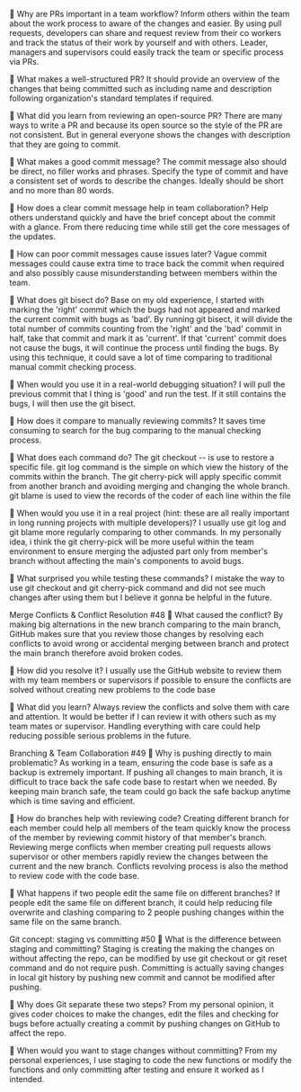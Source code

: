 📌 Why are PRs important in a team workflow?
Inform others within the team about the work process to aware of the changes and easier. By using pull requests, developers can share and request review from their co workers and track the status of their work by yourself and with others. Leader, managers and supervisors could easily track the team or specific process via PRs.

📌 What makes a well-structured PR?
It should provide an overview of the changes that being committed such as including name and description following organization's standard templates if required.

📌 What did you learn from reviewing an open-source PR?
There are many ways to write a PR and because its open source so the style of the PR are not consistent. But in general everyone shows the changes with description that they are going to commit.

📌 What makes a good commit message?
The commit message also should be direct, no filler works and phrases. Specify the type of commit and have a consistent set of words to describe the changes. Ideally should be short and no more than 80 words.

📌 How does a clear commit message help in team collaboration?
Help others understand quickly and have the brief concept about the commit with a glance. From there reducing time while still get the core messages of the updates.

📌 How can poor commit messages cause issues later?
Vague commit messages could cause extra time to trace back the commit when required and also possibly cause misunderstanding between members within the team.

📌 What does git bisect do?
Base on my old experience, I started with marking the 'right' commit which the bugs had not appeared and marked the current commit with bugs as 'bad'. By running git bisect, it will divide the total number of commits counting from the 'right' and the 'bad' commit in half, take that commit and mark it as 'current'. If that 'current' commit does not cause the bugs, it will continue the process until finding the bugs. By using this technique, it could save a lot of time comparing to traditional manual commit checking process.

📌 When would you use it in a real-world debugging situation?
I will pull the previous commit that I thing is 'good' and run the test. If it still contains the bugs, I will then use the git bisect.

📌 How does it compare to manually reviewing commits?
It saves time consuming to search for the bug comparing to the manual checking process.

📌 What does each command do?
The git checkout <branch> -- <file> is use to restore a specific file.
git log command is the simple on which view the history of the commits within the branch.
The git cherry-pick <commit> will apply specific commit from another branch and avoiding merging and changing the whole branch.
git blame <file> is used to view the records of the coder of each line within the file

📌 When would you use it in a real project (hint: these are all really important in long running projects with multiple developers)?
I usually use git log and git blame more regularly comparing to other commands. In my personally idea, i think the git cherry-pick will be more useful within the team environment to ensure merging the adjusted part only from member's branch without affecting the main's components to avoid bugs.

📌 What surprised you while testing these commands?
I mistake the way to use git checkout and git cherry-pick command and did not see much changes after using them but I believe it gonna be helpful in the future.

Merge Conflicts & Conflict Resolution #48
📌 What caused the conflict?
By making big alternations in the new branch comparing to the main branch, GitHub makes sure that you review those changes by resolving each conflicts to avoid wrong or accidental merging between branch and protect the main branch therefore avoid broken codes.

📌 How did you resolve it?
I usually use the GitHub website to review them with my team members or supervisors if possible to ensure the conflicts are solved without creating new problems to the code base

📌 What did you learn?
Always review the conflicts and solve them with care and attention. It would be better if I can review it with others such as my team mates or supervisor. Handling everything with care could help reducing possible serious problems in the future.

Branching & Team Collaboration #49
📌 Why is pushing directly to main problematic?
As working in a team, ensuring the code base is safe as a backup is extremely important. If pushing all changes to main branch, it is difficult to trace back the safe code base to restart when we needed. By keeping main branch safe, the team could go back the safe backup anytime which is time saving and efficient.

📌 How do branches help with reviewing code?
Creating different branch for each member could help all members of the team quickly know the process of the member by reviewing commit history of that member's branch. Reviewing merge conflicts when member creating pull requests allows supervisor or other members rapidly review the changes between the current and the new branch. Conflicts revolving process is also the method to review code with the code base.

📌 What happens if two people edit the same file on different branches?
If people edit the same file on different branch, it could help reducing file overwrite and clashing comparing to 2 people pushing changes within the same file on the same branch.

Git concept: staging vs committing #50
📌 What is the difference between staging and committing?
Staging is creating the making the changes on without affecting the repo, can be modified by use git checkout or git reset command and do not require push. Committing is actually saving changes in local git history by pushing new commit and cannot be modified after pushing.

📌 Why does Git separate these two steps?
From my personal opinion, it gives coder choices to make the changes, edit the files and checking for bugs before actually creating a commit by pushing changes on GitHub to affect the repo.

📌 When would you want to stage changes without committing?
From my personal experiences, I use staging to code the new functions or modify the functions and only committing after testing and ensure it worked as I intended.
